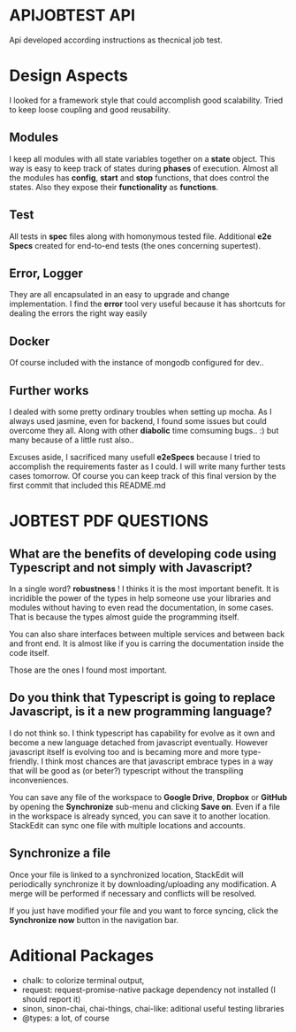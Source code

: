# APIJOBTEST API
Api developed according instructions as thecnical job test.

# Design Aspects

I looked for a framework style that could accomplish good scalability.
Tried to keep loose coupling and good reusability.

## Modules

I keep all modules with all state variables together on a **state** object. This way is easy to keep track of states during **phases** of execution.
Almost all the modules has **config**, **start** and **stop** functions, that does control the states.
Also they expose their **functionality** as **functions**.

## Test

All tests in **spec** files along with homonymous tested file. Additional **e2e Specs** created for end-to-end tests (the ones concerning supertest).

## Error, Logger

They are all encapsulated in an easy to upgrade and change implementation.
I find the **error** tool very useful because it has shortcuts for dealing the errors the right way easily

## Docker

Of course included with the instance of mongodb configured for dev..

## Further works
I dealed with some pretty ordinary troubles when setting up mocha. As I always used jasmine, even for backend, I found some issues but could overcome they all. Along with other **diabolic** time comsuming bugs.. :) but many because of a little rust also..

Excuses aside, I sacrificed many usefull **e2eSpecs** because I tried to accomplish the requirements faster as I could. I will write many further tests cases tomorrow. Of course you can keep track of this final version by the first commit that included this README.md

# JOBTEST PDF QUESTIONS


##  What are the benefits of developing code using Typescript and not simply with Javascript?

In a single word? **robustness** !
I thinks it is the most important benefit. It is incridible the power of the types in help someone use your libraries and modules without having to even read the documentation, in some cases. That is because the types almost guide the programming itself.

You can also share interfaces between multiple services and between back and front end. It is almost like if you is carring the documentation inside the code itself.

Those are the ones I found most important.

## Do you think that Typescript is going to replace Javascript, is it a new programming language?

I do not think so.
I think typescript has capability for evolve as it own and become a new language detached from javascript eventually. However javascript itself is evolving too and is becaming more and more type-friendly.
I think most chances are that javascript embrace types in a way that will be good as (or beter?) typescript without the transpiling inconveniences.

You can save any file of the workspace to **Google Drive**, **Dropbox** or **GitHub** by opening the **Synchronize** sub-menu and clicking **Save on**. Even if a file in the workspace is already synced, you can save it to another location. StackEdit can sync one file with multiple locations and accounts.

## Synchronize a file

Once your file is linked to a synchronized location, StackEdit will periodically synchronize it by downloading/uploading any modification. A merge will be performed if necessary and conflicts will be resolved.

If you just have modified your file and you want to force syncing, click the **Synchronize now** button in the navigation bar.

# Aditional Packages
- chalk: to colorize terminal output,
- request: request-promise-native package dependency not installed (I should report it)
- sinon, sinon-chai, chai-things, chai-like: aditional useful testing libraries
- @types: a lot, of course
